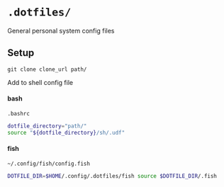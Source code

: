 # `.dotfiles/`

General personal system config files

## Setup

```
git clone clone_url path/
```

Add to shell config file


#### bash

`.bashrc`
```bash
dotfile_directory="path/"
source "${dotfile_directory}/sh/.udf"
```

#### fish

`~/.config/fish/config.fish`
```sh
DOTFILE_DIR=$HOME/.config/.dotfiles/fish source $DOTFILE_DIR/.fish
```